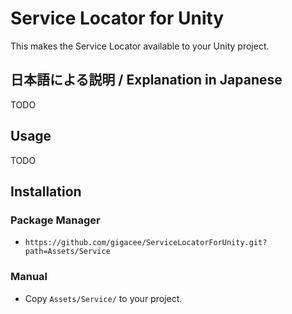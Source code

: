 # Service Locator for Unity

This makes the Service Locator available to your Unity project.

## 日本語による説明 / Explanation in Japanese

TODO

## Usage

TODO

## Installation

### Package Manager

- `https://github.com/gigacee/ServiceLocatorForUnity.git?path=Assets/Service`

### Manual

- Copy `Assets/Service/` to your project.
